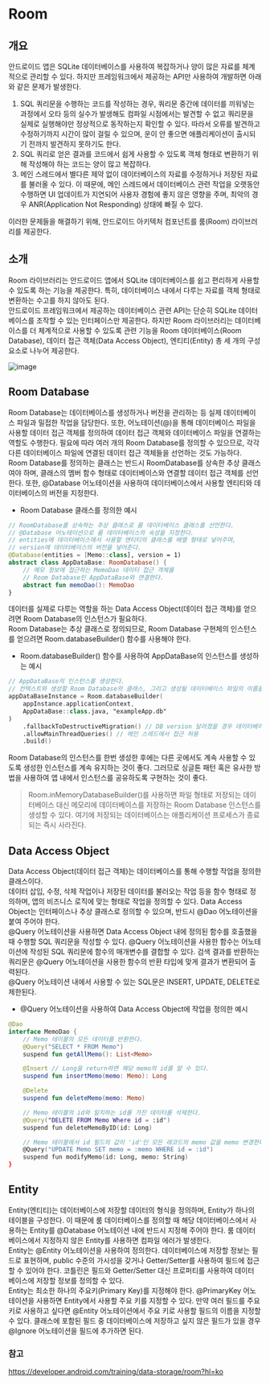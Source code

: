 # Room
## 개요
안드로이드 앱은 SQLite 데이터베이스를 사용하여 복잡하거나 양이 많은 자료를 체계적으로 관리할 수 있다. 하지만 프레임워크에서 제공하는 API만 사용하여 개발하면 아래와 같은 문제가 발생한다.

1.	SQL 쿼리문을 수행하는 코드를 작성하는 경우, 쿼리문 중간에 데이터를 끼워넣는 과정에서 오타 등의 실수가 발생해도 컴파일 시점에서는 발견할 수 없고 쿼리문을 실제로 실행해야만 정상적으로 동작하는지 확인할 수 있다. 따라서 오류를 발견하고 수정하기까지 시간이 많이 걸릴 수 있으며, 운이 안 좋으면 애플리케이션이 출시되기 전까지 발견하지 못하기도 한다.
2.	SQL 쿼리로 얻은 결과를 코드에서 쉽게 사용할 수 있도록 객체 형태로 변환하기 위해 작성해야 하는 코드는 양이 많고 복잡하다.
3.	메인 스레드에서 별다른 제약 없이 데이터베이스의 자료를 수정하거나 저장된 자료를 불러올 수 있다. 이 때문에, 메인 스레드에서 데이터베이스 관련 작업을 오랫동안 수행하면 UI 업데이트가 지연되어 사용자 경험에 좋지 않은 영향을 주며, 최악의 경우 ANR(Application Not Responding) 상태에 빠질 수 있다.   

이러한 문제들을 해결하기 위해, 안드로이드 아키텍처 컴포넌트를 룸(Room) 라이브러리를 제공한다.

## 소개
Room 라이브러리는 안드로이드 앱에서 SQLite 데이터베이스를 쉽고 편리하게 사용할 수 있도록 하는 기능을 제공한다. 특히, 데이터베이스 내에서 다루는 자료를 객체 형태로 변환하는 수고를 하지 않아도 된다.   
안드로이드 프레임워크에서 제공하는 데이터베이스 관련 API는 단순히 SQLite 데이터베이스를 조작할 수 있는 인터페이스만 제공한다. 하지만 Room 라이브러리는 데이터베이스를 더 체계적으로 사용할 수 있도록 관련 기능을 Room 데이터베이스(Room Database), 데이터 접근 객체(Data Access Object), 엔티티(Entity) 총 세 개의 구성요소로 나누어 제공한다.

![image](https://user-images.githubusercontent.com/50148363/202990416-2dbd1236-b11f-408f-abb5-060879b38355.png)

## Room Database
Room Database는 데이터베이스를 생성하거나 버전을 관리하는 등 실제 데이터베이스 파일과 밀접한 작업을 담당한다. 또한, 어노테이션(@)을 통해 데이터베이스 파일을 사용할 데이터 접근 객체를 정의하여 데이터 접근 객체와 데이터베이스 파일을 연결하는 역할도 수행한다. 필요에 따라 여러 개의 Room Database를 정의할 수 있으므로, 각각 다른 데이터베이스 파일에 연결된 데이터 접근 객체들을 선언하는 것도 가능하다.   
Room Database를 정의하는 클래스는 반드시 RoomDatabase를 상속한 추상 클래스여야 하며, 클래스의 멤버 함수 형태로 데이터베이스와 연결할 데이터 접근 객체를 선언한다. 또한, @Database 어노테이션을 사용하여 데이터베이스에서 사용할 엔티티와 데이터베이스의 버전을 지정한다.

* Room Database 클래스를 정의한 예시
``` kotlin
// RoomDatabase를 상속하는 추상 클래스로 룸 데이터베이스 클래스를 선언한다.
// @Database 어노테이션으로 룸 데이터베이스의 속성을 지정한다.
// entities에 데이터베이스에서 사용할 엔티티의 클래스를 배열 형태로 넣어주며, 
// version에 데이터베이스의 버전을 넣어준다.
@Database(entities = [Memo::class], version = 1)
abstract class AppDataBase: RoomDatabase() {
    // 메모 정보에 접근하는 MemoDao 데이터 접근 객체를
    // Room Database인 AppDataBase와 연결한다.
    abstract fun memoDao(): MemoDao
}
```

데이터를 실제로 다루는 역할을 하는 Data Access Object(데이터 접근 객체)를 얻으려면 Room Database의 인스턴스가 필요하다.   
Room Database는 추상 클래스로 정의되므로, Room Database 구현체의 인스턴스를 얻으려면 Room.databaseBuilder() 함수를 사용해야 한다.

* Room.databaseBuilder() 함수를 사용하여 AppDataBase의 인스턴스를 생성하는 예시
``` kotlin
// AppDataBase의 인스턴스를 생성한다.
// 컨텍스트와 생성할 Room Database의 클래스, 그리고 생성될 데이터베이스 파일의 이름을 지정한다.
appDataBaseInstance = Room.databaseBuilder(
    appInstance.applicationContext,
    AppDataBase::class.java, "exampleApp.db"
)
    .fallbackToDestructiveMigration() // DB version 달라졌을 경우 데이터베이스 초기화
    .allowMainThreadQueries() // 메인 스레드에서 접근 허용
    .build()    
```

Room Database의 인스턴스를 한번 생성한 후에는 다른 곳에서도 계속 사용할 수 있도록 생성한 인스턴스를 계속 유지하는 것이 좋다. 그러므로 싱글톤 패턴 혹은 유사한 방법을 사용하여 앱 내에서 인스턴스를 공유하도록 구현하는 것이 좋다.
> Room.inMemoryDatabaseBuilder()를 사용하면 파일 형태로 저장되는 데이터베이스 대신 메모리에 데이터베이스를 저장하는 Room Database 인스턴스를 생성할 수 있다. 여기에 저장되는 데이터베이스는 애플리케이션 프로세스가 종료되는 즉시 사라진다.

## Data Access Object
Data Access Object(데이터 접근 객체)는 데이터베이스를 통해 수행할 작업을 정의한 클래스이다.   
데이터 삽입, 수정, 삭제 작업이나 저장된 데이터를 불러오는 작업 등을 함수 형태로 정의하며, 앱의 비즈니스 로직에 맞는 형태로 작업을 정의할 수 있다.
Data Access Object는 인터페이스나 추상 클래스로 정의할 수 있으며, 반드시 @Dao 어노테이션을 붙여 주어야 한다.   
@Query 어노테이션을 사용하면 Data Access Object 내에 정의된 함수를 호출했을 때 수행할 SQL 쿼리문을 작성할 수 있다. @Query 어노테이션을 사용한 함수는 어노테이션에 작성된 SQL 쿼리문에 함수의 매개변수를 결합할 수 있다. 검색 결과를 반환하는 쿼리문은 @Query 어노테이션을 사용한 함수의 반환 타입에 맞게 결과가 변환되어 출력된다.   
@Query 어노테이션 내에서 사용할 수 있는 SQL문은 INSERT, UPDATE, DELETE로 제한된다.

* @Query 어노테이션을 사용하여 Data Access Object에 작업을 정의한 예시
``` kotlin
@Dao
interface MemoDao {
    // Memo 테이블의 모든 데이터를 반환한다.
    @Query("SELECT * FROM Memo")
    suspend fun getAllMemo(): List<Memo>

    @Insert // Long을 return하면 해당 memo의 id를 알 수 있다.
    suspend fun insertMemo(memo: Memo): Long

    @Delete
    suspend fun deleteMemo(memo: Memo)

    // Memo 테이블의 id와 일치하는 id를 가진 데이터를 삭제한다.
    @Query("DELETE FROM Memo Where id = :id")
    suspend fun deleteMemoByID(id: Long)

    // Memo 테이블에서 id 필드의 값이 'id'인 모든 레코드의 memo 값을 memo 변경한다.
    @Query("UPDATE Memo SET memo = :memo WHERE id = :id")
    suspend fun modifyMemo(id: Long, memo: String)
}
```


## Entity
Entity(엔티티)는 데이터베이스에 저장할 데이터의 형식을 정의하며, Entity가 하나의 테이블을 구성한다. 이 때문에 룸 데이터베이스를 정의할 때 해당 데이터베이스에서 사용하는 Entity를 @Database 어노테이션 내에 반드시 지정해 주어야 한다. 룸 데이터베이스에서 지정하지 않은 Entity를 사용하면 컴파일 에러가 발생한다.   
Entity는 @Entity 어노테이션을 사용하여 정의한다. 데이터베이스에 저장할 정보는 필드로 표현하며, public 수준의 가시성을 갖거나 Getter/Setter를 사용하여 필드에 접근할 수 있어야 한다. 코틀린은 필드와 Getter/Setter 대신 프로퍼티를 사용하여 데이터 베이스에 저장할 정보를 정의할 수 있다.   
Entity는 최소한 하나의 주요키(Primary Key)를 지정해야 한다. @PrimaryKey 어노테이션을 사용하면 Entity에서 사용할 주요 키를 지정할 수 있다. 만약 여러 필드를 주요 키로 사용하고 싶다면 @Entity 어노테이션에서 주요 키로 사용할 필드의 이름을 지정할 수 있다. 클래스에 포함된 필드 중 데이터베이스에 저장하고 싶지 않은 필드가 있을 경우 @Ignore 어노테이션을 필드에 추가하면 된다.



### 참고
https://developer.android.com/training/data-storage/room?hl=ko   
